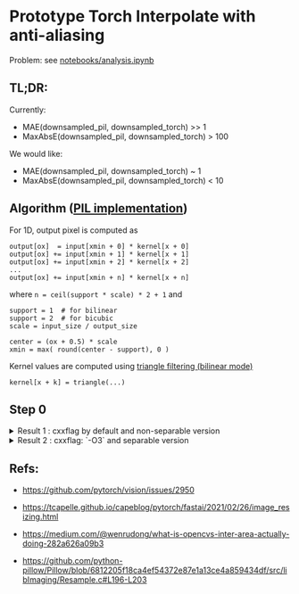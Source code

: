 # Prototype Torch Interpolate with anti-aliasing

Problem: see [notebooks/analysis.ipynb](notebooks/analysis.ipynb)

## TL;DR:

Currently:

- MAE(downsampled_pil, downsampled_torch) >> 1
- MaxAbsE(downsampled_pil, downsampled_torch) > 100

We would like:

- MAE(downsampled_pil, downsampled_torch) ~ 1
- MaxAbsE(downsampled_pil, downsampled_torch) < 10


## Algorithm ([PIL implementation](https://github.com/python-pillow/Pillow/blob/6812205f18ca4ef54372e87e1a13ce4a859434df/src/libImaging/Resample.c#L196-L203))


For 1D, output pixel is computed as

```
output[ox]  = input[xmin + 0] * kernel[x + 0]
output[ox] += input[xmin + 1] * kernel[x + 1]
output[ox] += input[xmin + 2] * kernel[x + 2]
...
output[ox] += input[xmin + n] * kernel[x + n]
```
where `n = ceil(support * scale) * 2 + 1` and
```
support = 1  # for bilinear
support = 2  # for bicubic
scale = input_size / output_size

center = (ox + 0.5) * scale
xmin = max( round(center - support), 0 )
```

Kernel values are computed using [triangle filtering (bilinear mode)](https://github.com/python-pillow/Pillow/blob/6812205f18ca4ef54372e87e1a13ce4a859434df/src/libImaging/Resample.c#L20-L29)
```
kernel[x + k] = triangle(...)
```

## Step 0


<details>

<summary>
Result 1 : cxxflag by default and non-separable version
</summary>

```bash
PYTHONPATH=/pytorch/ python test.py

Input tensor: [1, 3, 438, 906]
Input is_contiguous memory_format torch.channels_last: true
Input is_contiguous memory_format torch.channels_last_3d: false
Input is_contiguous : false

Output tensor: [1, 3, 196, 320]
Output is_contiguous memory_format torch.channels_last: false
Output is_contiguous memory_format torch.channels_last_3d: false
Output is_contiguous : true
-> Antialias option: scale=2.23469
-> Antialias option: scale=2.83125
Size of indices_weights: 2
- dim 1 size: 14
- dim 2 size: 14
AA TI_SHOW: N=320
AA TI_SHOW: interp_size=7
AA TI_SHOW_STRIDES: 4 0 | 0 0 0 0 0 0 0 0 0 0 0 0 0 0 | 8 4 8 4 8 4 8 4 8 4 8 4 8 4 |
PyTorch vs PIL: Mean Absolute Error: 6.302572250366211
PyTorch vs PIL: Max Absolute Error: 151.0
Proto vs PIL: Mean Absolute Error: 0.5034226179122925
Proto vs PIL: Max Absolute Error: 1.0
Saved downsampled proto output: data/proto_aa_interp_lin_s0_output.png
```

```bash
OMP_NUM_THREADS=6 PYTHONPATH=/pytorch/ python test.py --bench

PyTorch vs PIL: Mean Absolute Error: 6.302572250366211
PyTorch vs PIL: Max Absolute Error: 151.0
Proto vs PIL: Mean Absolute Error: 0.5034226179122925
Proto vs PIL: Max Absolute Error: 1.0
Saved downsampled proto output: data/proto_aa_interp_lin_s0_output.png
Torch config: PyTorch built with:
  - GCC 9.3
  - C++ Version: 201402
  - OpenMP 201511 (a.k.a. OpenMP 4.5)
  - CPU capability usage: AVX2
  - Build settings: BUILD_TYPE=Release, CXX_COMPILER=/usr/lib/ccache/c++, CXX_FLAGS= -Wno-deprecated -fvisibility-inlines-hidden -DUSE_PTHREADPOOL -fopenmp -DNDEBUG -DUSE_KINETO -DUSE_PYTORCH_QNNPACK -O2 -fPIC -Wno-narrowing -Wall -Wextra -Werror=return-type -Wno-missing-field-initializers -Wno-type-limits -Wno-array-bounds -Wno-unknown-pragmas -Wno-sign-compare -Wno-unused-parameter -Wno-unused-variable -Wno-unused-function -Wno-unused-result -Wno-unused-local-typedefs -Wno-strict-overflow -Wno-strict-aliasing -Wno-error=deprecated-declarations -Wno-stringop-overflow -Wno-psabi -Wno-error=pedantic -Wno-error=redundant-decls -Wno-error=old-style-cast -fdiagnostics-color=always -faligned-new -Wno-unused-but-set-variable -Wno-maybe-uninitialized -fno-math-errno -fno-trapping-math -Werror=format -Werror=cast-function-type -Wno-stringop-overflow, PERF_WITH_AVX=1, PERF_WITH_AVX2=1, PERF_WITH_AVX512=1, TORCH_VERSION=1.9.0, USE_CUDA=0, USE_CUDNN=OFF, USE_EIGEN_FOR_BLAS=ON, USE_EXCEPTION_PTR=1, USE_GFLAGS=OFF, USE_GLOG=OFF, USE_MKL=OFF, USE_MKLDNN=OFF, USE_MPI=OFF, USE_NCCL=OFF, USE_NNPACK=0, USE_OPENMP=ON,

Num threads: 6
[---------- Downsampling: torch.Size([3, 438, 906]) -> (320, 196) -----------]
                      |  PIL 8.1.2  |  1.9.0a0+git8518b0e  |  aa_interp_lin_s0
6 threads: -------------------------------------------------------------------
      channels_first  |     2.0     |         1.2          |        10.2

Times are in milliseconds (ms).
```

</details>


<details>

<summary>
Result 2 : cxxflag: `-O3` and separable version
</summary>

We are using PIL-SIMD here

```bash
OMP_NUM_THREADS=1 PYTHONPATH=/pytorch/ python test.py --bench

mem_format:  channels_first
is_contiguous:  True
PyTorch vs PIL: Mean Absolute Error: 6.302402019500732
PyTorch vs PIL: Max Absolute Error: 151.0
Proto vs PIL: Mean Absolute Error: 0.5035501718521118
Proto vs PIL: Max Absolute Error: 1.0
Saved downsampled proto output: data/proto_aa_interp_lin_s0_output.png
Torch config: PyTorch built with:
  - GCC 9.3
  - C++ Version: 201402
  - OpenMP 201511 (a.k.a. OpenMP 4.5)
  - CPU capability usage: AVX2
  - Build settings: BUILD_TYPE=Release, CXX_COMPILER=/usr/lib/ccache/c++, CXX_FLAGS= -Wno-deprecated -fvisibility-inlines-hidden -DUSE_PTHREADPOOL -fopenmp -DNDEBUG -DUSE_KINETO -DUSE_PYTORCH_QNNPACK -O2 -fPIC -Wno-narrowing -Wall -Wextra -Werror=return-type -Wno-missing-field-initializers -Wno-type-limits -Wno-array-bounds -Wno-unknown-pragmas -Wno-sign-compare -Wno-unused-parameter -Wno-unused-variable -Wno-unused-function -Wno-unused-result -Wno-unused-local-typedefs -Wno-strict-overflow -Wno-strict-aliasing -Wno-error=deprecated-declarations -Wno-stringop-overflow -Wno-psabi -Wno-error=pedantic -Wno-error=redundant-decls -Wno-error=old-style-cast -fdiagnostics-color=always -faligned-new -Wno-unused-but-set-variable -Wno-maybe-uninitialized -fno-math-errno -fno-trapping-math -Werror=format -Werror=cast-function-type -Wno-stringop-overflow, PERF_WITH_AVX=1, PERF_WITH_AVX2=1, PERF_WITH_AVX512=1, TORCH_VERSION=1.9.0, USE_CUDA=0, USE_CUDNN=OFF, USE_EIGEN_FOR_BLAS=ON, USE_EXCEPTION_PTR=1, USE_GFLAGS=OFF, USE_GLOG=OFF, USE_MKL=OFF, USE_MKLDNN=OFF, USE_MPI=OFF, USE_NCCL=OFF, USE_NNPACK=0, USE_OPENMP=ON,

Num threads: 1
[------------------- Downsampling: torch.Size([3, 438, 906]) -> (320, 196) -------------------]
                                 |  PIL 7.0.0.post3  |  1.9.0a0+gitb5647dd  |  aa_interp_lin_s0
1 threads: ------------------------------------------------------------------------------------
      channels_first contiguous  |       350.6       |        668.4         |       5630.3

Times are in microseconds (us).
```

```bash
OMP_NUM_THREADS=6 PYTHONPATH=/pytorch/ python test.py --bench

mem_format:  channels_first
is_contiguous:  True
PyTorch vs PIL: Mean Absolute Error: 6.302402019500732
PyTorch vs PIL: Max Absolute Error: 151.0
Proto vs PIL: Mean Absolute Error: 0.5035501718521118
Proto vs PIL: Max Absolute Error: 1.0
Saved downsampled proto output: data/proto_aa_interp_lin_s0_output.png
Torch config: PyTorch built with:
  - GCC 9.3
  - C++ Version: 201402
  - OpenMP 201511 (a.k.a. OpenMP 4.5)
  - CPU capability usage: AVX2
  - Build settings: BUILD_TYPE=Release, CXX_COMPILER=/usr/lib/ccache/c++, CXX_FLAGS= -Wno-deprecated -fvisibility-inlines-hidden -DUSE_PTHREADPOOL -fopenmp -DNDEBUG -DUSE_KINETO -DUSE_PYTORCH_QNNPACK -O2 -fPIC -Wno-narrowing -Wall -Wextra -Werror=return-type -Wno-missing-field-initializers -Wno-type-limits -Wno-array-bounds -Wno-unknown-pragmas -Wno-sign-compare -Wno-unused-parameter -Wno-unused-variable -Wno-unused-function -Wno-unused-result -Wno-unused-local-typedefs -Wno-strict-overflow -Wno-strict-aliasing -Wno-error=deprecated-declarations -Wno-stringop-overflow -Wno-psabi -Wno-error=pedantic -Wno-error=redundant-decls -Wno-error=old-style-cast -fdiagnostics-color=always -faligned-new -Wno-unused-but-set-variable -Wno-maybe-uninitialized -fno-math-errno -fno-trapping-math -Werror=format -Werror=cast-function-type -Wno-stringop-overflow, PERF_WITH_AVX=1, PERF_WITH_AVX2=1, PERF_WITH_AVX512=1, TORCH_VERSION=1.9.0, USE_CUDA=0, USE_CUDNN=OFF, USE_EIGEN_FOR_BLAS=ON, USE_EXCEPTION_PTR=1, USE_GFLAGS=OFF, USE_GLOG=OFF, USE_MKL=OFF, USE_MKLDNN=OFF, USE_MPI=OFF, USE_NCCL=OFF, USE_NNPACK=0, USE_OPENMP=ON,

Num threads: 6
[------------------- Downsampling: torch.Size([3, 438, 906]) -> (320, 196) -------------------]
                                 |  PIL 7.0.0.post3  |  1.9.0a0+gitb5647dd  |  aa_interp_lin_s0
6 threads: ------------------------------------------------------------------------------------
      channels_first contiguous  |       339.9       |        153.6         |       1123.4

Times are in microseconds (us).
```

</details>



## Refs:

- https://github.com/pytorch/vision/issues/2950

- https://tcapelle.github.io/capeblog/pytorch/fastai/2021/02/26/image_resizing.html

- https://medium.com/@wenrudong/what-is-opencvs-inter-area-actually-doing-282a626a09b3

- https://github.com/python-pillow/Pillow/blob/6812205f18ca4ef54372e87e1a13ce4a859434df/src/libImaging/Resample.c#L196-L203